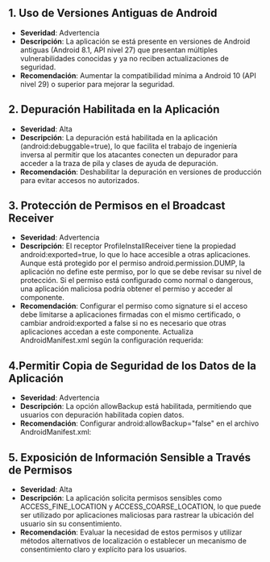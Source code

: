 ## 1. Uso de Versiones Antiguas de Android
- **Severidad**: Advertencia
- **Descripción**: La aplicación se está presente en versiones de Android antiguas (Android 8.1, API nivel 27) que presentan múltiples vulnerabilidades conocidas y ya no reciben actualizaciones de seguridad.
- **Recomendación**: Aumentar la compatibilidad mínima a Android 10 (API nivel 29) o superior para mejorar la seguridad.

## 2. Depuración Habilitada en la Aplicación
- **Severidad**: Alta
- **Descripción**: La depuración está habilitada en la aplicación (android:debuggable=true), lo que facilita el trabajo de ingeniería inversa al permitir que los atacantes conecten un depurador para acceder a la traza de pila y clases de ayuda de depuración.
- **Recomendación**: Deshabilitar la depuración en versiones de producción para evitar accesos no autorizados.

## 3. Protección de Permisos en el Broadcast Receiver
- **Severidad**: Advertencia
- **Descripción**: El receptor ProfileInstallReceiver tiene la propiedad android:exported=true, lo que lo hace accesible a otras aplicaciones. Aunque está protegido por el permiso android.permission.DUMP, la aplicación no define este permiso, por lo que se debe revisar su nivel de protección. Si el permiso está configurado como normal o dangerous, una aplicación maliciosa podría obtener el permiso y acceder al componente.
- **Recomendación**: Configurar el permiso como signature si el acceso debe limitarse a aplicaciones firmadas con el mismo certificado, o cambiar android:exported a false si no es necesario que otras aplicaciones accedan a este componente. Actualiza AndroidManifest.xml según la configuración requerida:

## 4.Permitir Copia de Seguridad de los Datos de la Aplicación
- **Severidad**: Advertencia
- **Descripción**: La opción allowBackup está habilitada, permitiendo que usuarios con depuración habilitada copien datos.
- **Recomendación**: Configurar android:allowBackup="false" en el archivo AndroidManifest.xml:


## 5. Exposición de Información Sensible a Través de Permisos
- **Severidad**: Alta
- **Descripción**: La aplicación solicita permisos sensibles como ACCESS_FINE_LOCATION y ACCESS_COARSE_LOCATION, lo que puede ser utilizado por aplicaciones maliciosas para rastrear la ubicación del usuario sin su consentimiento.
- **Recomendación**: Evaluar la necesidad de estos permisos y utilizar métodos alternativos de localización o establecer un mecanismo de consentimiento claro y explícito para los usuarios.

